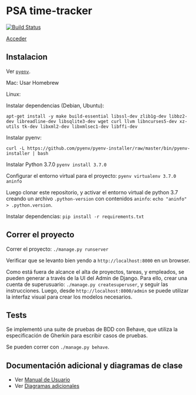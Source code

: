 # PSA time-tracker
[![Build Status](https://travis-ci.org/lucaslavandeira/psa-time-tracker.svg?branch=master)](https://travis-ci.org/lucaslavandeira/psa-time-tracker)

[Acceder](https://psa-time-tracker.herokuapp.com)

## Instalacion

Ver [`pyenv`](https://github.com/pyenv/pyenv).

Mac: Usar Homebrew

Linux:

Instalar dependencias (Debian, Ubuntu):
```
apt-get install -y make build-essential libssl-dev zlib1g-dev libbz2-dev libreadline-dev libsqlite3-dev wget curl llvm libncurses5-dev xz-utils tk-dev libxml2-dev libxmlsec1-dev libffi-dev
```
Instalar pyenv: 

`curl -L https://github.com/pyenv/pyenv-installer/raw/master/bin/pyenv-installer | bash`

Instalar Python 3.7.0
`pyenv install 3.7.0`

Configurar el entorno virtual para el proyecto:
`pyenv virtualenv 3.7.0 aninfo`

Luego clonar este repositorio, y activar el entorno virtual de python 3.7 creando un archivo `.python-version` con contenidos `aninfo`: `echo "aninfo" > .python.version`.

Instalar dependencias: `pip install -r requirements.txt`

## Correr el proyecto

Correr el proyecto: `./manage.py runserver`

Verificar que se levanto bien yendo a `http://localhost:8000` en un browser.

Como está fuera de alcance el alta de proyectos, tareas, y empleados, se pueden generar a través de la UI del Admin de Django. Para ello, crear una cuenta de superusuario: `./manage.py createsuperuser`, y seguir las instrucciones. Luego, desde `http://localhost:8000/admin` se puede utilizar la interfaz visual para crear los modelos necesarios.

## Tests

Se implementó una suite de pruebas de BDD con Behave, que utiliza la especificación de Gherkin para escribir casos de pruebas. 

Se pueden correr con `./manage.py behave`.

## Documentación adicional y diagramas de clase

- Ver [Manual de Usuario](https://docs.google.com/document/d/1NxDy82dJ4Vb_ri1M1vdEqKWgoiTnZ7orEZVUCL6DWHY/edit)
- Ver [Diagramas adicionales](docs/)
